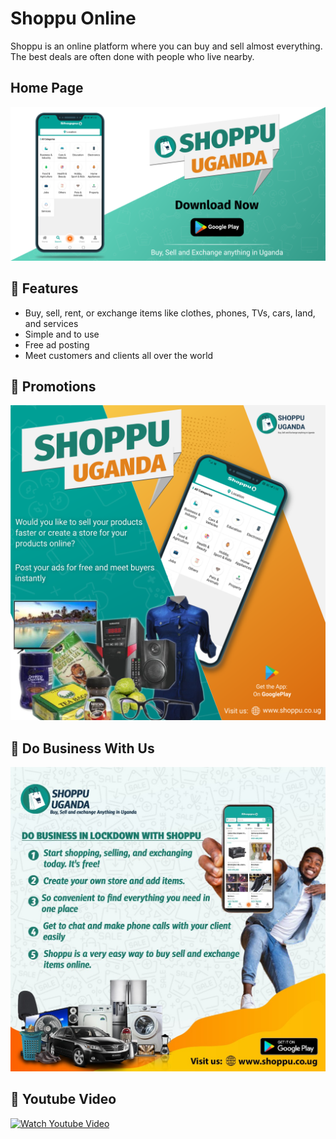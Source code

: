 # Shoppu Online
Shoppu is an online platform where you can buy and sell almost everything. The best deals are often done with people who live nearby.

## Home Page 
![Homepage](shoppu%20image.png)  

## 🧾 Features
- Buy, sell, rent, or exchange items like clothes, phones, TVs, cars, land, and services
- Simple and to use
- Free ad posting
- Meet customers and clients all over the world

## 🎯 Promotions  
![Promotion Page](shoppu%20Image%20-2.png)

## 🤝 Do Business With Us  
![Business Page](Lockdown.jpg)

## 🎥 Youtube Video  
[![Watch Youtube Video](https://img.youtube.com/vi/wU_ueGMMpF0/0.jpg)](https://www.youtube.com/watch?v=wU_ueGMMpF0)

